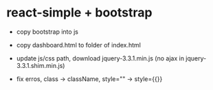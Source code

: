 # react-simple + bootstrap

- copy bootstrap into js

- copy dashboard.html to folder of index.html

- update js/css path, download jquery-3.3.1.min.js (no ajax in jquery-3.3.1.shim.min.js)

- fix erros, class -> className, style="" -> style={{}}

